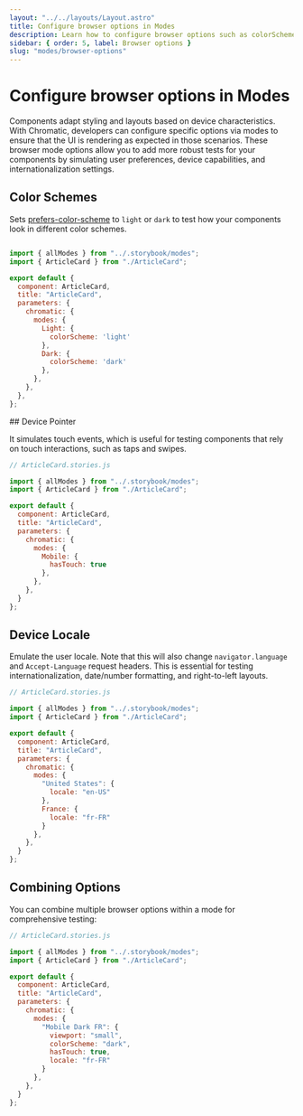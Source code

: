 ```yaml
---
layout: "../../layouts/Layout.astro"
title: Configure browser options in Modes
description: Learn how to configure browser options such as colorScheme and locale in Modes
sidebar: { order: 5, label: Browser options }
slug: "modes/browser-options"
---
```


# Configure browser options in Modes

Components adapt styling and layouts based on device characteristics. With Chromatic, developers can configure specific options via modes to ensure that the UI is rendering as expected in those scenarios. These browser mode options allow you to add more robust tests for your components by simulating user preferences, device capabilities, and internationalization settings.

## Color Schemes

Sets [prefers-color-scheme](https://developer.mozilla.org/en-US/docs/Web/CSS/@media/prefers-color-scheme) to `light` or `dark` to test how your components look in different color schemes.

```jsx title="ArticleCard.stories.js|jsx"

import { allModes } from "../.storybook/modes";
import { ArticleCard } from "./ArticleCard";

export default {
  component: ArticleCard,
  title: "ArticleCard",
  parameters: {
    chromatic: {
      modes: {
        Light: {
          colorScheme: 'light'
        },
        Dark: {
          colorScheme: 'dark'
        },
      },
    },
  },
};
```

## Device Pointer

It simulates touch events, which is useful for testing components that rely on touch interactions, such as taps and swipes.

```js
// ArticleCard.stories.js

import { allModes } from "../.storybook/modes";
import { ArticleCard } from "./ArticleCard";

export default {
  component: ArticleCard,
  title: "ArticleCard",
  parameters: {
    chromatic: {
      modes: {
        Mobile: {
          hasTouch: true
        },
      },
    },
  }
};
```

## Device Locale

Emulate the user locale. Note that this will also change `navigator.language` and `Accept-Language` request headers.  This is essential for testing internationalization, date/number formatting, and right-to-left layouts.

```js
// ArticleCard.stories.js

import { allModes } from "../.storybook/modes";
import { ArticleCard } from "./ArticleCard";

export default {
  component: ArticleCard,
  title: "ArticleCard",
  parameters: {
    chromatic: {
      modes: {
        "United States": {
          locale: "en-US"
        },
        France: {
          locale: "fr-FR"
        }
      },
    },
  }
};
```

## Combining Options

You can combine multiple browser options within a mode for comprehensive testing:

```js
// ArticleCard.stories.js

import { allModes } from "../.storybook/modes";
import { ArticleCard } from "./ArticleCard";

export default {
  component: ArticleCard,
  title: "ArticleCard",
  parameters: {
    chromatic: {
      modes: {
        "Mobile Dark FR": {
          viewport: "small",
          colorScheme: "dark",
          hasTouch: true,
          locale: "fr-FR"
        }
      },
    },
  }
};
```